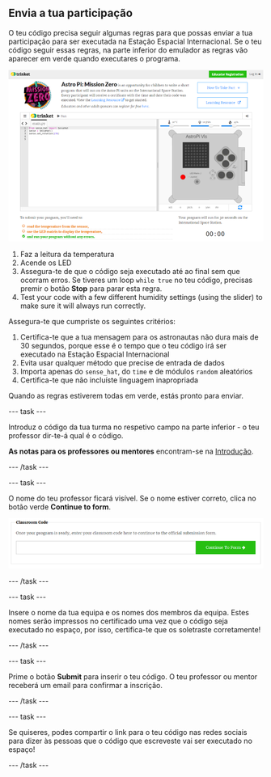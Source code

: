 ## Envia a tua participação

O teu código precisa seguir algumas regras para que possas enviar a tua participação para ser executada na Estação Espacial Internacional. Se o teu código seguir essas regras, na parte inferior do emulador as regras vão aparecer em verde quando executares o programa.

![Validação](images/validation.png)

1. Faz a leitura da temperatura
1. Acende os LED
1. Assegura-te de que o código seja executado até ao final sem que ocorram erros. Se tiveres um loop `while true` no teu código, precisas premir o botão **Stop** para parar esta regra.
1. Test your code with a few different humidity settings (using the slider) to make sure it will always run correctly.

Assegura-te que cumpriste os seguintes critérios:

1. Certifica-te que a tua mensagem para os astronautas não dura mais de 30 segundos, porque esse é o tempo que o teu código irá ser executado na Estação Espacial Internacional
1. Evita usar qualquer método que precise de entrada de dados
1. Importa apenas do `sense_hat`, do `time` e de módulos `random` aleatórios
1. Certifica-te que não incluíste linguagem inapropriada

Quando as regras estiverem todas em verde, estás pronto para enviar.

--- task ---

Introduz o código da tua turma no respetivo campo na parte inferior - o teu professor dir-te-á qual é o código.

**As notas para os professores ou mentores** encontram-se na [Introdução](https://projects.raspberrypi.org/pt-PT/projects/astro-pi-mission-zero/1).

--- /task ---

--- task ---

O nome do teu professor ficará visível. Se o nome estiver correto, clica no botão verde **Continue to form**.

![Continue to form](images/continue-to-form.png)

--- /task ---

--- task ---

Insere o nome da tua equipa e os nomes dos membros da equipa. Estes nomes serão impressos no certificado uma vez que o código seja executado no espaço, por isso, certifica-te que os soletraste corretamente!

--- /task ---

--- task ---

Prime o botão **Submit** para inserir o teu código. O teu professor ou mentor receberá um email para confirmar a inscrição.

--- /task ---

--- task ---

Se quiseres, podes compartir o link para o teu código nas redes sociais para dizer às pessoas que o código que escreveste vai ser executado no espaço!

--- /task ---
